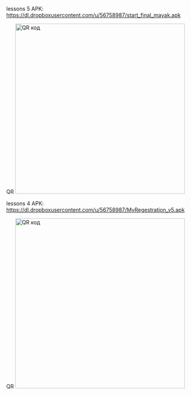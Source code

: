 lessons 5 APK: https://dl.dropboxusercontent.com/u/56758987/start_final_mayak.apk

QR <a href="http://qrcoder.ru" target="_blank"><img src="http://qrcoder.ru/code/?https%3A%2F%2Fdl.dropboxusercontent.com%2Fu%2F56758987%2Fstart_final_mayak.apk&10&0" width="450" height="450" border="0" title="QR код"></a>

lessons 4 APK: https://dl.dropboxusercontent.com/u/56758987/MyRegestration_v5.apk

QR <a href="http://qrcoder.ru" target="_blank"><img src="http://qrcoder.ru/code/?https%3A%2F%2Fdl.dropboxusercontent.com%2Fu%2F56758987%2FMyRegestration_v5.apk&10&0" width="450" height="450" border="0" title="QR код"></a>
